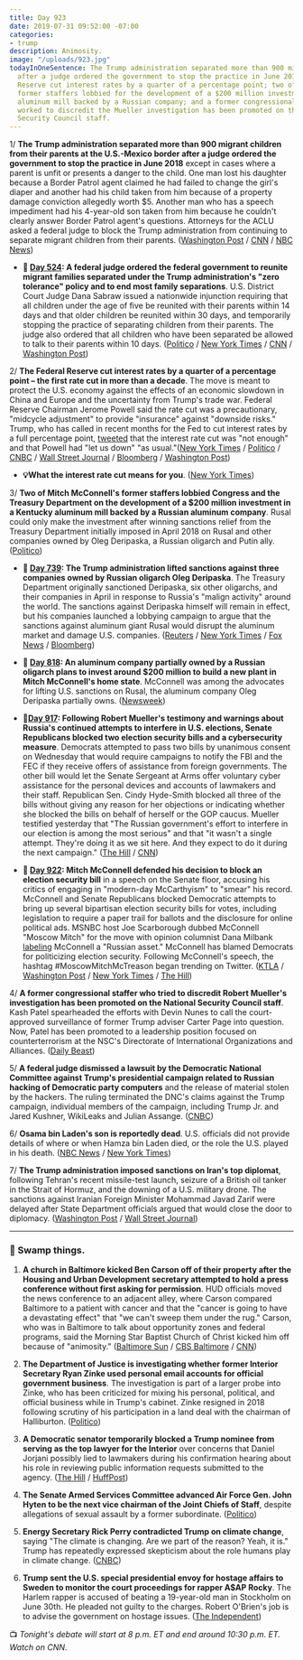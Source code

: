 ```yaml
---
title: Day 923
date: 2019-07-31 09:52:00 -07:00
categories:
- trump
description: Animosity.
image: "/uploads/923.jpg"
todayInOneSentence: The Trump administration separated more than 900 migrant children
  after a judge ordered the government to stop the practice in June 2018; the Federal
  Reserve cut interest rates by a quarter of a percentage point; two of Mitch McConnell's
  former staffers lobbied for the development of a $200 million investment in a Kentucky
  aluminum mill backed by a Russian company; and a former congressional staffer who
  worked to discredit the Mueller investigation has been promoted on the National
  Security Council staff.
---
```


1/ **The Trump administration separated more than 900 migrant children from their parents at the U.S.-Mexico border after a judge ordered the government to stop the practice in June 2018** except in cases where a parent is unfit or presents a danger to the child. One man lost his daughter because a Border Patrol agent claimed he had failed to change the girl's diaper and another had his child taken from him because of a property damage conviction allegedly worth $5. Another man who has a speech impediment had his 4-year-old son taken from him because he couldn't clearly answer Border Patrol agent's questions. Attorneys for the ACLU asked a federal judge to block the Trump administration from continuing to separate migrant children from their parents. ([Washington Post](https://www.washingtonpost.com/immigration/aclu-us-has-taken-nearly-1000-child-migrants-from-their-parents-since-judge-ordered-stop-to-border-separations/2019/07/30/bde452d8-b2d5-11e9-8949-5f36ff92706e_story.html?utm_term=.9267135aae20) / [CNN](https://www.cnn.com/2019/07/30/politics/900-children-separated-border/index.html) / [NBC News](https://www.nbcnews.com/news/latino/aclu-says-more-900-migrant-children-separated-parents-last-year-n1036436))

* **📌 [Day 524](https://whatthefuckjusthappenedtoday.com/2018/06/27/day-524/#3-a-federal-judge-ordered-the-federa): A federal judge ordered the federal government to reunite migrant families separated under the Trump administration's "zero tolerance" policy and to end most family separations**. U.S. District Court Judge Dana Sabraw issued a nationwide injunction requiring that all children under the age of five be reunited with their parents within 14 days and that older children be reunited within 30 days, and temporarily stopping the practice of separating children from their parents. The judge also ordered that all children who have been separated be allowed to talk to their parents within 10 days. ([Politico](https://www.politico.com/story/2018/06/26/judge-orders-trump-reunite-migrant-families-678809) / [New York Times](https://www.nytimes.com/2018/06/26/us/politics/family-separations-congress-states.html) / [CNN](https://www.cnn.com/2018/06/26/politics/federal-court-order-family-separations/index.html) / [Washington Post](https://www.washingtonpost.com/news/morning-mix/wp/2018/06/27/federal-judge-enjoins-separation-of-migrant-children-orders-family-reunification/))

2/ **The Federal Reserve cut interest rates by a quarter of a percentage point – the first rate cut in more than a decade**. The move is meant to protect the U.S. economy against the effects of an economic slowdown in China and Europe and the uncertainty from Trump's trade war. Federal Reserve Chairman Jerome Powell said the rate cut was a precautionary, "midcycle adjustment" to provide "insurance" against "downside risks." Trump, who has called in recent months for the Fed to cut interest rates by a full percentage point, [tweeted](https://www.cnbc.com/2019/07/31/trump-says-fed-chief-powell-let-us-down-by-not-clearly-signaling-more-rate-cuts.html) that the interest rate cut was "not enough" and that Powell had "let us down" "as usual."([New York Times](https://www.nytimes.com/2019/07/31/business/economy/federal-reserve-interest-rate-cut.html) / [Politico](https://www.politico.com/story/2019/07/31/fed-cuts-rates-amid-global-slowdown-1442621) / [CNBC](https://www.cnbc.com/2019/07/31/fed-chief-powell-says-rate-cut-was-a-mid-cycle-adjustment.html) / [Wall Street Journal](https://www.wsj.com/articles/fed-cuts-rates-by-a-quarter-point-ends-portfolio-runoff-11564596200) / [Bloomberg](https://www.bloomberg.com/news/articles/2019-07-31/fed-cuts-rates-by-quarter-point-and-signals-potential-for-more) / [Washington Post](https://www.washingtonpost.com/business/2019/07/31/federal-reserve-cuts-interest-rate-quarter-point-effort-keep-economy-track/))

* **💡What the interest rate cut means for you**. ([New York Times](https://www.nytimes.com/2019/07/31/your-money/fed-interest-rates.html))

3/ **Two of Mitch McConnell's former staffers lobbied Congress and the Treasury Department on the development of a $200 million investment in a Kentucky aluminum mill backed by a Russian aluminum company**. Rusal could only make the investment after winning sanctions relief from the Treasury Department initially imposed in April 2018 on Rusal and other companies owned by Oleg Deripaska, a Russian oligarch and Putin ally. ([Politico](https://www.politico.com/story/2019/07/31/mcconnell-staffers-lobbied-russian-backed-kentucky-project-1442550))

* **📌 [Day 739](https://whatthefuckjusthappenedtoday.com/2019/01/28/day-739/): The Trump administration lifted sanctions against three companies owned by Russian oligarch Oleg Deripaska**. The Treasury Department originally sanctioned Deripaska, six other oligarchs, and their companies in April in response to Russia's "malign activity" around the world. The sanctions against Deripaska himself will remain in effect, but his companies launched a lobbying campaign to argue that the sanctions against aluminum giant Rusal would disrupt the aluminum market and damage U.S. companies. ([Reuters](https://www.reuters.com/article/us-usa-russia-sanctions-idUSKCN1PL0S1) / [New York Times](https://www.nytimes.com/2019/01/27/us/politics/trump-russia-sanctions-deripaska.html) / [Fox News](https://www.foxnews.com/politics/sanctions-against-3-russian-companies-linked-to-oleg-deripaska-lifted-by-us) / [Bloomberg](https://www.bloomberg.com/news/articles/2019-01-27/u-s-treasury-lifts-sanctions-on-three-deripaska-companies))

* **📌 [Day 818](https://whatthefuckjusthappenedtoday.com/2019/04/17/day-818/): An aluminum company partially owned by a Russian oligarch plans to invest around $200 million to build a new plant in Mitch McConnell's home state**. McConnell was among the advocates for lifting U.S. sanctions on Rusal, the aluminum company Oleg Deripaska partially owns. ([Newsweek](https://www.newsweek.com/company-russian-oligarch-millions-aluminum-plant-mitch-mcconnell-1397061))

* **📌[Day 917](https://whatthefuckjusthappenedtoday.com/2019/07/25/day-917/#1-following-robert-muellers-testimon): Following Robert Mueller's testimony and warnings about Russia's continued attempts to interfere in U.S. elections, Senate Republicans blocked two election security bills and a cybersecurity measure**. Democrats attempted to pass two bills by unanimous consent on Wednesday that would require campaigns to notify the FBI and the FEC if they receive offers of assistance from foreign governments. The other bill would let the Senate Sergeant at Arms offer voluntary cyber assistance for the personal devices and accounts of lawmakers and their staff. Republican Sen. Cindy Hyde-Smith blocked all three of the bills without giving any reason for her objections or indicating whether she blocked the bills on behalf of herself or the GOP caucus. Mueller testified yesterday that "The Russian government's effort to interfere in our election is among the most serious" and that "it wasn't a single attempt. They're doing it as we sit here. And they expect to do it during the next campaign." ([The Hill](https://thehill.com/blogs/floor-action/senate/454635-gop-blocks-election-security-bills-after-mueller-testimony) / [CNN](https://www.cnn.com/2019/07/25/politics/republican-senators-block-election-security-legislation/))

* **📌 [Day 922](https://whatthefuckjusthappenedtoday.com/2019/07/30/day-922/#1-mitch-mcconnell-defended-his-decis): Mitch McConnell defended his decision to block an election security bill** in a speech on the Senate floor, accusing his critics of engaging in "modern-day McCarthyism" to "smear" his record. McConnell and Senate Republicans blocked Democratic attempts to bring up several bipartisan election security bills for votes, including legislation to require a paper trail for ballots and the disclosure for online political ads. MSNBC host Joe Scarborough dubbed McConnell "Moscow Mitch" for the move with opinion columnist Dana Milbank [labeling](https://www.washingtonpost.com/opinions/mitch-mcconnell-is-a-russian-asset/2019/07/26/02cf3510-afbc-11e9-a0c9-6d2d7818f3da_story.html) McConnell a "Russian asset." McConnell has blamed Democrats for politicizing election security. Following McConnell's speech, the hashtag #MoscowMitchMcTreason began trending on Twitter. ([KTLA](https://ktla.com/2019/07/29/mcconnell-defends-blocking-bills-to-protect-elections-from-foreign-interference/) / [Washington Post](https://www.washingtonpost.com/politics/mcconnell-defends-blocking-election-security-bill-rejects-criticism-he-is-aiding-russia/2019/07/29/08dca6d4-b239-11e9-951e-de024209545d_story.html) / [New York Times](https://www.nytimes.com/2019/07/30/us/politics/moscow-mitch-mcconnell.html) / [The Hill](https://thehill.com/homenews/senate/455265-moscowmitchmctreason-trends-after-mcconnell-defends-blocking-election-bills))

4/ **A former congressional staffer who tried to discredit Robert Mueller's investigation has been promoted on the National Security Council staff**. Kash Patel spearheaded the efforts with Devin Nunes to call the court-approved surveillance of former Trump adviser Carter Page into question. Now, Patel has been promoted to a leadership position focused on counterterrorism at the NSC's Directorate of International Organizations and Alliances. ([Daily Beast](https://www.thedailybeast.com/kash-patel-devin-nunes-ally-who-fought-russia-probe-gets-senior-white-house-national-security-job))

5/ **A federal judge dismissed a lawsuit by the Democratic National Committee against Trump's presidential campaign related to Russian hacking of Democratic party computers** and the release of material stolen by the hackers. The ruling terminated the DNC's claims against the Trump campaign, individual members of the campaign, including Trump Jr. and Jared Kushner, WikiLeaks and Julian Assange. ([CNBC](https://www.cnbc.com/2019/07/31/judge-tosses-democratic-case-against-trump-campaign-russia-wikileaks.html))

6/ **Osama bin Laden's son is reportedly dead**. U.S. officials did not provide details of where or when Hamza bin Laden died, or the role the U.S. played in his death. ([NBC News](https://www.nbcnews.com/politics/national-security/u-s-has-intel-osama-bin-laden-s-son-heir-n1037236) / [New York Times](https://www.nytimes.com/2019/07/31/us/politics/hamza-bin-laden-al-qaeda.html))

7/ **The Trump administration imposed sanctions on Iran's top diplomat**, following Tehran's recent missile-test launch, seizure of a British oil tanker in the Strait of Hormuz, and the downing of a U.S. military drone. The sanctions against Iranian Foreign Minister Mohammad Javad Zarif were delayed after State Department officials argued that would close the door to diplomacy. ([Washington Post](https://www.washingtonpost.com/world/national-security/us-sanctions-irans-foreign-minister-amid-escalating-tensions/2019/07/31/1d4f3780-7eaf-47cc-8c55-569f6ede7615_story.html) / [Wall Street Journal](https://www.wsj.com/articles/u-s-sanctions-iran-foreign-minister-11564605737))

---

### 🐊 Swamp things.

1. **A church in Baltimore kicked Ben Carson off of their property after the Housing and Urban Development secretary attempted to hold a press conference without first asking for permission**. HUD officials moved the news conference to an adjacent alley, where Carson compared Baltimore to a patient with cancer and that the "cancer is going to have a devastating effect" that "we can't sweep them under the rug." Carson, who was in Baltimore to talk about opportunity zones and federal programs, said the Morning Star Baptist Church of Christ kicked him off because of "animosity." ([Baltimore Sun](https://www.baltimoresun.com/politics/bs-md-pol-ben-carson-visit-20190731-20190731-zk22qwmp4fhvjklv3wxlbvxfkm-story.html) / [CBS Baltimore](https://baltimore.cbslocal.com/2019/07/31/hud-secretary-ben-carson-baltimore-trump-tweets/) / [CNN](https://www.cnn.com/2019/07/31/politics/ben-carson-baltimore-trump/index.html))

2. **The Department of Justice is investigating whether former Interior Secretary Ryan Zinke used personal email accounts for official government business**. The investigation is part of a larger probe into Zinke, who has been criticized for mixing his personal, political, and official business while in Trump's cabinet. Zinke resigned in 2018 following scrutiny of his participation in a land deal with the chairman of Halliburton. ([Politico](https://www.politico.com/story/2019/07/30/zinke-email-justice-energy-1627744))

3. **A Democratic senator temporarily blocked a Trump nominee from serving as the top lawyer for the Interior** over concerns that Daniel Jorjani possibly lied to lawmakers during his confirmation hearing about his role in reviewing public information requests submitted to the agency. ([The Hill](https://thehill.com/policy/energy-environment/455519-dem-senator-vows-to-fight-trump-interior-nominee-after-requesting) / [HuffPost](https://www.huffpost.com/entry/danial-jorjani-nomination-ron-wyden-doj-investigation-request_n_5d410b45e4b0d24cde0799a1))

4. **The Senate Armed Services Committee advanced Air Force Gen. John Hyten to be the next vice chairman of the Joint Chiefs of Staff**, despite allegations of sexual assault by a former subordinate. ([Politico](https://www.politico.com/story/2019/07/31/senate-john-hyten-joint-chiefs-1629781))

5. **Energy Secretary Rick Perry contradicted Trump on climate change**, saying "The climate is changing. Are we part of the reason? Yeah, it is." Trump has repeatedly expressed skepticism about the role humans play in climate change. ([CNBC](https://www.cnbc.com/2019/07/31/energy-secretary-rick-perry-humans-play-a-role-in-climate-change.html))

6. **Trump sent the U.S. special presidential envoy for hostage affairs to Sweden to monitor the court proceedings for rapper A$AP Rocky**. The Harlem rapper is accused of beating a 19-year-old man in Stockholm on June 30th. He pleaded not guilty to the charges. Robert O'Brien's job is to advise the government on hostage issues. ([The Independent](https://www.independent.co.uk/news/world/americas/us-politics/trump-asap-rocky-trial-sweden-stockholm-assault-hostage-robert-obrien-a9029091.html))

📺 *Tonight's debate will start at 8 p.m. ET and end around 10:30 p.m. ET. Watch on CNN*.